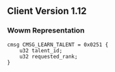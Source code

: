 ## Client Version 1.12

### Wowm Representation
```rust,ignore
cmsg CMSG_LEARN_TALENT = 0x0251 {
    u32 talent_id;    
    u32 requested_rank;    
}

```
